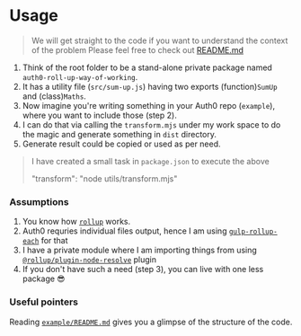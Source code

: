 # Usage

> We will get straight to the code if you want to understand the context of the problem
> Please feel free to check out [README.md](./README.md)

1. Think of the root folder to be a stand-alone private package named `auth0-roll-up-way-of-working`.
2. It has a utility file (`src/sum-up.js`) having two exports (function)`SumUp` and (class)`Maths`.
3. Now imagine you're writing something in your Auth0 repo (`example`), where you want to include those (step 2).
4. I can do that via calling the `transform.mjs` under my work space to do the magic and generate something in `dist` directory.
5. Generate result could be copied or used as per need.

> I have created a small task in `package.json` to execute the above
> 
> "transform": "node utils/transform.mjs"


### Assumptions
1. You know how [`rollup`](https://rollupjs.org/) works.
1. Auth0 requries individual files output, hence I am using [`gulp-rollup-each`](https://www.npmjs.com/package/gulp-rollup-each) for that
1. I have a private module where I am importing things from using [`@rollup/plugin-node-resolve`](https://www.npmjs.com/package/@rollup/plugin-node-resolve) plugin
1. If you don't have such a need (step 3), you can live with one less package :sunglasses:


### Useful pointers
Reading [`example/README.md`](example/README.md) gives you a glimpse of the structure of the code.